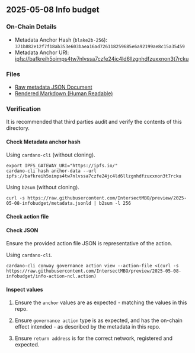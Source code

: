 ## 2025-05-08 Info budget

### On-Chain Details

- Metadata Anchor Hash (`blake2b-256`): `371b882e12f7f18ab353e603baea16ad726118259685e6a92199ae8c15a35459`
- Metadata Anchor URI: <ipfs://bafkreih5oimps4tw7nlvssa7czfe24jc4ld6llzgnhdfzuxxnon3t7rcku>

### Files

- [Raw metadata JSON Document](./metadata.jsonld)
- [Rendered Markdown (Human Readable)](./metadata.jsonld.md)

### Verification

It is recommended that third parties audit and verify the contents of this directory.

#### Check Metadata anchor hash

Using `cardano-cli` (without cloning).

```shell
export IPFS_GATEWAY_URI="https://ipfs.io/"
cardano-cli hash anchor-data --url ipfs://bafkreih5oimps4tw7nlvssa7czfe24jc4ld6llzgnhdfzuxxnon3t7rcku
```

Using `b2sum` (without cloning).

```shell
curl -s https://raw.githubusercontent.com/IntersectMBO/preview/2025-05-08-infobudget/metadata.jsonld | b2sum -l 256
```

#### Check action file

#### Check JSON

Ensure the provided action file JSON is representative of the action.

Using `cardano-cli`.

```shell
cardano-cli conway governance action view --action-file <(curl -s https://raw.githubusercontent.com/IntersectMBO/preview/2025-05-08-infobudget/info-action-ncl.action)
```

#### Inspect values

1. Ensure the `anchor` values are as expected - matching the values in this repo.

2. Ensure `governance action` type is as expected, and has the on-chain effect intended - as described by the metadata in this repo.

3. Ensure `return address` is for the correct network, registered and expected.
